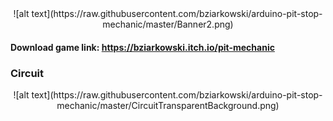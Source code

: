 <center> ![alt text](https://raw.githubusercontent.com/bziarkowski/arduino-pit-stop-mechanic/master/Banner2.png) </center>

#### Download game link: https://bziarkowski.itch.io/pit-mechanic

### Circuit

<center>![alt text](https://raw.githubusercontent.com/bziarkowski/arduino-pit-stop-mechanic/master/CircuitTransparentBackground.png)</center>

